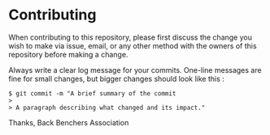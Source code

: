 # Contributing
When contributing to this repository, please first discuss the change you wish to make via issue, email, or any other method with the owners of this repository before making a change.

Always write a clear log message for your commits. One-line messages are fine for small changes, but bigger changes should look like this :

```
$ git commit -m "A brief summary of the commit
> 
> A paragraph describing what changed and its impact."
```

Thanks, 
Back Benchers Association
